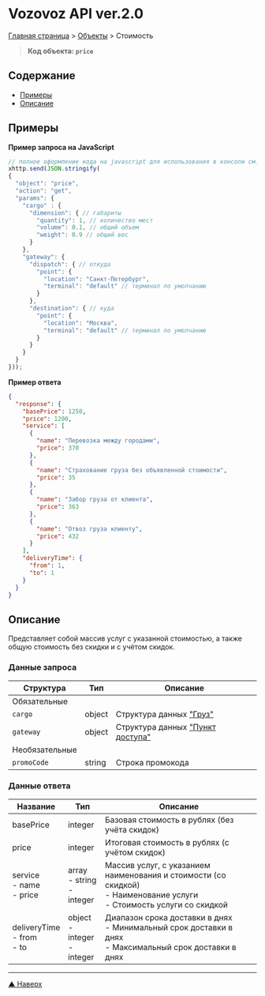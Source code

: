 # <a name="up"/>Vozovoz API ver.2.0

[Главная страница](/README.md) > [Объекты](index.md) > Стоимость


> **Код объекта: `price`**


## Содержание

* [Примеры](#example)
* [Описание](#description)


## <a name="example"/>Примеры

**Пример запроса на JavaScript**
```javascript
// полное оформление кода на javascript для использования в консоли см. в разделе "Быстрый старт"
xhttp.send(JSON.stringify(
{
  "object": "price",
  "action": "get",
  "params": {
    "cargo" : {
      "dimension": { // габариты
        "quantity": 1, // количество мест
        "volume": 0.1, // общий объем
        "weight": 0.9 // общий вес
      }
    },
    "gateway": {
      "dispatch": { // откуда
        "point": {
          "location": "Санкт-Петербург",
          "terminal": "default" // терминал по умолчанию
        }
      },
      "destination": { // куда
        "point": {
          "location": "Москва",
          "terminal": "default" // терминал по умолчанию
        }
      }
    }
  }
}));
```

**Пример ответа**
```json
{
  "response": {
    "basePrice": 1250,
    "price": 1200,
    "service": [
      {
        "name": "Перевозка между городами",
        "price": 370
      },
      {
        "name": "Страхование груза без объявленной стоимости",
        "price": 35
      },
      {
        "name": "Забор груза от клиента",
        "price": 363
      },
      {
        "name": "Отвоз груза клиенту",
        "price": 432
      }
    ],
    "deliveryTime": {
      "from": 1,
      "to": 1
    }
  }
}
```


## <a name="description"/>Описание
Представляет собой массив услуг с указанной стоимостью, а также общую стоимость без скидки и с учётом скидок.


### Данные запроса

| Структура     | Тип | Описание |
| ---------     | --- | -------- |
| Обязательные
| `cargo`       | object | Структура данных ["Груз"](../structure/cargo.md) |
| `gateway`     | object | Структура данных ["Пункт доступа"](../structure/gateway.md) |
| Необязательные
| `promoCode`   | string | Строка промокода |


### Данные ответа

| Название      | Тип | Описание |
| --------      | --- | -------- |
| basePrice     | integer | Базовая стоимость в рублях (без учёта скидок) |
| price         | integer | Итоговая стоимость в рублях (с учётом скидок) |
| service<br/>- name</br>- price | array<br/>- string<br/>- integer | Массив услуг, с указанием наименования и стоимости (со скидкой)<br/>- Наименование услуги<br/>- Стоимость услуги со скидкой |
| deliveryTime<br/>- from<br/>- to  | object<br/>- integer<br/>- integer | Диапазон срока доставки в днях<br/>- Минимальный срок доставки в днях<br/>- Максимальный срок доставки в днях |


***
[▲ Наверх](#up)